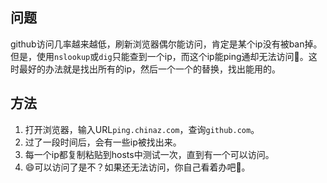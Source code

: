 ## 问题

github访问几率越来越低，刷新浏览器偶尔能访问，肯定是某个ip没有被ban掉。但是，使用`nslookup`或`dig`只能查到一个ip，而这个ip能ping通却无法访问🤔。这时最好的办法就是找出所有的ip，然后一个一个的替换，找出能用的。

## 方法

1. 打开浏览器，输入URL`ping.chinaz.com`，查询`github.com`。
2. 过了一段时间后，会有一些ip被找出来。
3. 每一个ip都复制粘贴到hosts中测试一次，直到有一个可以访问。
4. 😄可以访问了是不？如果还无法访问，你自己看着办吧🚀。